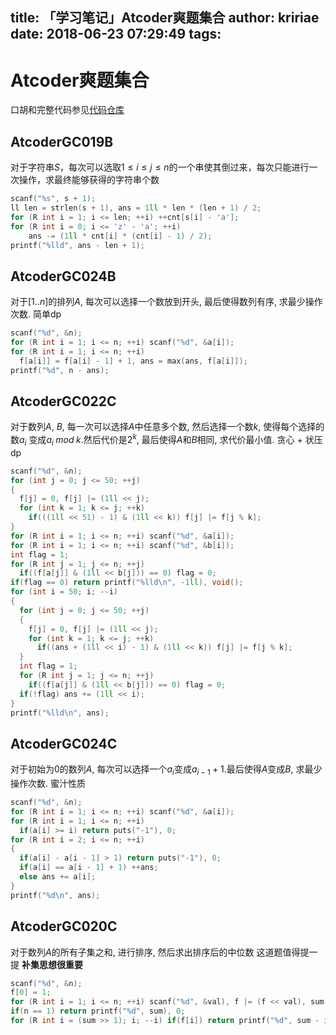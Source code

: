 title: 「学习笔记」Atcoder爽题集合
author: kririae
date: 2018-06-23 07:29:49
tags:
---
# Atcoder爽题集合

口胡和完整代码参见[代码仓库](https://github.com/kririae/OI/tree/master/Atcoder)

## AtcoderGC019B
对于字符串$S$，每次可以选取$1 \leq i \leq j \leq n$的一个串使其倒过来，每次只能进行一次操作，求最终能够获得的字符串个数
```cpp
scanf("%s", s + 1);
ll len = strlen(s + 1), ans = 1ll * len * (len + 1) / 2;
for (R int i = 1; i <= len; ++i) ++cnt[s[i] - 'a'];
for (R int i = 0; i <= 'z' - 'a'; ++i)
	ans -= (1ll * cnt[i] * (cnt[i] - 1) / 2);
printf("%lld", ans - len + 1);
```

## AtcoderGC024B
对于$[1 .. n]$的排列$A$, 每次可以选择一个数放到开头, 最后使得数列有序, 求最少操作次数. 简单dp
```cpp
scanf("%d", &n);
for (R int i = 1; i <= n; ++i) scanf("%d", &a[i]);
for (R int i = 1; i <= n; ++i)
  f[a[i]] = f[a[i] - 1] + 1, ans = max(ans, f[a[i]]);
printf("%d", n - ans);
```

## AtcoderGC022C
对于数列$A$, $B$, 每一次可以选择$A$中任意多个数, 然后选择一个数$k$, 使得每个选择的数$a_i$ 变成$a_i \; mod \; k$.然后代价是$2^k$, 最后使得$A$和$B$相同, 求代价最小值. 贪心 + 状压dp
```cpp
scanf("%d", &n);
for (int j = 0; j <= 50; ++j)
{
  f[j] = 0, f[j] |= (1ll << j);
  for (int k = 1; k <= j; ++k)
    if(((1ll << 51) - 1) & (1ll << k)) f[j] |= f[j % k];
}
for (R int i = 1; i <= n; ++i) scanf("%d", &a[i]);
for (R int i = 1; i <= n; ++i) scanf("%d", &b[i]);
int flag = 1;
for (R int j = 1; j <= n; ++j)
  if((f[a[j]] & (1ll << b[j])) == 0) flag = 0;
if(flag == 0) return printf("%lld\n", -1ll), void();
for (int i = 50; i; --i)
{
  for (int j = 0; j <= 50; ++j)
  {
    f[j] = 0, f[j] |= (1ll << j);
    for (int k = 1; k <= j; ++k)
      if((ans + (1ll << i) - 1) & (1ll << k)) f[j] |= f[j % k];
  }
  int flag = 1;
  for (R int j = 1; j <= n; ++j)
    if((f[a[j]] & (1ll << b[j])) == 0) flag = 0;
  if(!flag) ans += (1ll << i);
}
printf("%lld\n", ans);
```

## AtcoderGC024C
对于初始为0的数列$A$, 每次可以选择一个$a_i$变成$a_{i - 1} + 1$.最后使得$A$变成$B$, 求最少操作次数.  蜜汁性质
```cpp
scanf("%d", &n);
for (R int i = 1; i <= n; ++i) scanf("%d", &a[i]);
for (R int i = 1; i <= n; ++i)
  if(a[i] >= i) return puts("-1"), 0;
for (R int i = 2; i <= n; ++i)
{
  if(a[i] - a[i - 1] > 1) return puts("-1"), 0;
  if(a[i] == a[i - 1] + 1) ++ans;
  else ans += a[i];
}
printf("%d\n", ans);
```

## AtcoderGC020C
对于数列$A$的所有子集之和, 进行排序, 然后求出排序后的中位数
这道题值得提一提 **补集思想很重要**
```cpp
scanf("%d", &n);
f[0] = 1;
for (R int i = 1; i <= n; ++i) scanf("%d", &val), f |= (f << val), sum += val;
if(n == 1) return printf("%d", sum), 0;
for (R int i = (sum >> 1); i; --i) if(f[i]) return printf("%d", sum - i), 0;
```
